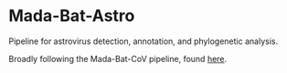 # Mada-Bat-Astro
Pipeline for astrovirus detection, annotation, and phylogenetic analysis.

Broadly following the Mada-Bat-CoV pipeline, found [here](https://github.com/brooklabteam/Mada-Bat-CoV).
